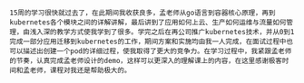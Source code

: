     15周的学习很快就过去了，在此期间我收获良多，孟老师从go语言到容器核心原理，再到kubernetes各个模块之间的详解讲解，最后讲到了应用如何上云、生产如何运维与流量如何管理，由浅入深的教学方式使我学到了很多。学完之后在再公司推广kubernetes技术，并从0到1完成一部分应用迁移到kubernetes的工作，期间方案和实施均由我一人完成，在面试过程中也可以描述出创建一个pod的详细过程，使我取得了更大的竞争力。在学习过程中，我紧跟孟老师的节奏，认真完成孟老师设计的demo，这样可以更深入的理解课上的内容，在这里感谢极客时间和孟老师，课程对我还是帮助极大的。
